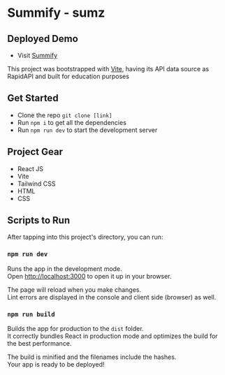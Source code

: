 # Summify - sumz

## Deployed Demo

- Visit [Summify](https://summify-ts.vercel.app/)

This project was bootstrapped with [Vite]([https://github.com/facebook/create-react-app](https://vitejs.dev/)), having its API data source as RapidAPI and built for education purposes

## Get Started

- Clone the repo `git clone [link]`
- Run `npm i` to get all the dependencies
- Run `npm run dev` to start the development server

## Project Gear

- React JS
- Vite
- Tailwind CSS
- HTML
- CSS

## Scripts to Run

After tapping into this project's directory, you can run:

### `npm run dev`

Runs the app in the development mode.\
Open [http://localhost:3000](http://localhost:3000) to open it up in your browser.

The page will reload when you make changes.\
Lint errors are displayed in the console and client side (browser) as well.

### `npm run build`

Builds the app for production to the `dist` folder.\
It correctly bundles React in production mode and optimizes the build for the best performance.

The build is minified and the filenames include the hashes.\
Your app is ready to be deployed!
